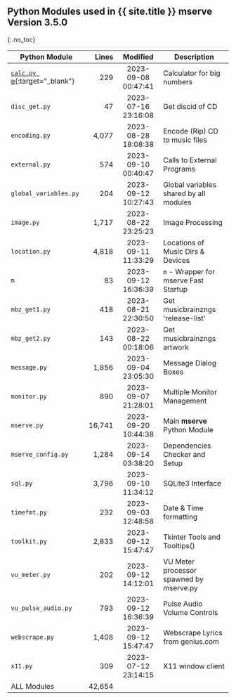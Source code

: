 ## Python Modules used in {{ site.title }} **mserve** Version 3.5.0
{:.no_toc}

| Python Module                                                                                                            |  Lines |      Modified       | Description                             |
|--------------------------------------------------------------------------------------------------------------------------|-------:|:-------------------:|-----------------------------------------|
| [`calc.py ⧉`](https://github.com/pippim/mserve/blob/main/src/calc.py "View mserve Python source code"){:target="_blank"} |    229 | 2023-09-08 00:47:41 | Calculator for big numbers              |
| `disc_get.py`                                                                                                            |     47 | 2023-07-16 23:16:08 | Get discid of CD                        |
| `encoding.py`                                                                                                            |  4,077 | 2023-08-28 18:08:38 | Encode (Rip) CD to music files          |
| `external.py`                                                                                                            |    574 | 2023-09-10 00:40:47 | Calls to External Programs              |
| `global_variables.py`                                                                                                    |    204 | 2023-09-12 10:27:43 | Global variables shared by all modules  |
| `image.py`                                                                                                               |  1,717 | 2023-08-22 23:25:23 | Image Processing                        |
| `location.py`                                                                                                            |  4,818 | 2023-09-11 11:33:29 | Locations of Music Dirs & Devices       |
| `m`                                                                                                                      |     83 | 2023-09-12 16:36:39 | `m` - Wrapper for mserve Fast Startup   |
| `mbz_get1.py`                                                                                                            |    418 | 2023-08-21 22:30:50 | Get musicbrainzngs 'release-list'       |
| `mbz_get2.py`                                                                                                            |    143 | 2023-08-22 00:18:06 | Get musicbrainzngs artwork              |
| `message.py`                                                                                                             |  1,856 | 2023-09-04 23:05:30 | Message Dialog Boxes                    |
| `monitor.py`                                                                                                             |    890 | 2023-09-07 21:28:01 | Multiple Monitor Management             |
| `mserve.py`                                                                                                              | 16,741 | 2023-09-20 10:44:38 | Main **mserve** Python Module           |
| `mserve_config.py`                                                                                                       |  1,284 | 2023-09-14 03:38:20 | Dependencies Checker and Setup          |
| `sql.py`                                                                                                                 |  3,796 | 2023-09-10 11:34:12 | SQLite3 Interface                       |
| `timefmt.py`                                                                                                             |    232 | 2023-09-03 12:48:58 | Date & Time formatting                  |
| `toolkit.py`                                                                                                             |  2,833 | 2023-09-12 15:47:47 | Tkinter Tools and Tooltips()            |
| `vu_meter.py`                                                                                                            |    202 | 2023-09-12 14:12:01 | VU Meter processor spawned by mserve.py |
| `vu_pulse_audio.py`                                                                                                      |    793 | 2023-09-12 16:36:39 | Pulse Audio Volume Controls             |
| `webscrape.py`                                                                                                           |  1,408 | 2023-09-12 15:47:47 | Webscrape Lyrics from genius.com        |
| `x11.py`                                                                                                                 |    309 | 2023-07-12 23:14:15 | X11 window client                       |
| ALL Modules                                                                                                              | 42,654 |                     |                                         |
